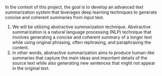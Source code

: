 In the context of this project, the goal is to develop an advanced text 
summarization system that leverages deep learning techniques to generate 
concise and coherent summaries from input text. 
1. We will be utilizing abstractive summarization technique. Abstractive 
summarization is a natural language processing (NLP) technique that 
involves generating a concise and coherent summary of a longer text while 
using original phrasing, often rephrasing, and paraphrasing the content.
2. In other words, abstractive summarization aims to produce human-like 
summaries that capture the main ideas and important details of the source 
text while also generating new sentences that might not appear in the original 
text.
